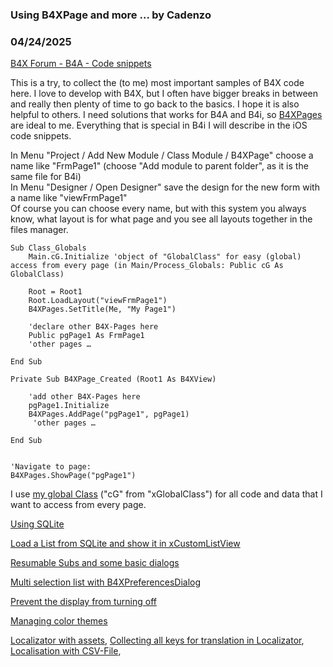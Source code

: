 ### Using B4XPage and more ... by Cadenzo
### 04/24/2025
[B4X Forum - B4A - Code snippets](https://www.b4x.com/android/forum/threads/163854/)

This is a try, to collect the (to me) most important samples of B4X code here. I love to develop with B4X, but I often have bigger breaks in between and really then plenty of time to go back to the basics. I hope it is also helpful to others. I need solutions that works for B4A and B4i, so [B4XPages](https://www.b4x.com/android/forum/threads/b4x-b4xpages-cross-platform-and-simple-framework-for-managing-multiple-pages.118901/) are ideal to me. Everything that is special in B4i I will describe in the iOS code snippets.  
  
In Menu "Project / Add New Module / Class Module / B4XPage" choose a name like "FrmPage1" (choose "Add module to parent folder", as it is the same file for B4i)  
In Menu "Designer / Open Designer" save the design for the new form with a name like "viewFrmPage1"  
Of course you can choose every name, but with this system you always know, what layout is for what page and you see all layouts together in the files manager.  
  

```B4X
Sub Class_Globals  
    Main.cG.Initialize 'object of "GlobalClass" for easy (global) access from every page (in Main/Process_Globals: Public cG As GlobalClass)  
  
    Root = Root1  
    Root.LoadLayout("viewFrmPage1")  
    B4XPages.SetTitle(Me, "My Page1")  
   
    'declare other B4X-Pages here  
    Public pgPage1 As FrmPage1  
    'other pages …  
  
End Sub  
  
Private Sub B4XPage_Created (Root1 As B4XView)  
  
    'add other B4X-Pages here  
    pgPage1.Initialize  
    B4XPages.AddPage("pgPage1", pgPage1)  
     'other pages …  
  
End Sub  
  
  
'Navigate to page:  
B4XPages.ShowPage("pgPage1")
```

  
  
I use [my global Class](https://www.b4x.com/android/forum/threads/using-global-classes.163866/) ("cG" from "xGlobalClass") for all code and data that I want to access from every page.  
  
[Using SQLite](https://www.b4x.com/android/forum/threads/using-sqlite.163877/)  
  
[Load a List from SQLite and show it in xCustomListView](https://www.b4x.com/android/forum/threads/xcustomlistview.163859/)  
  
[Resumable Subs and some basic dialogs](https://www.b4x.com/android/forum/threads/using-b4xdialog.163871/)  
  
[Multi selection list with B4XPreferencesDialog](https://www.b4x.com/android/forum/threads/multi-selection-list-with-b4xpreferencesdialog.133295/#content)  
  
[Prevent the display from turning off](https://www.b4x.com/android/forum/threads/prevent-the-display-from-turning-off.163874/)  
  
[Managing color themes](https://www.b4x.com/android/forum/threads/managing-color-themes-with-designer-script-extensions.163896/)  
  
[Localizator with assets](https://www.b4x.com/android/forum/threads/localizator-with-assets-for-every-language-instead-of-db.166513/), [Collecting all keys for translation in Localizator](https://www.b4x.com/android/forum/threads/collecting-all-keys-for-translation-in-localizator.166512/), [Localisation with CSV-File](https://www.b4x.com/android/forum/threads/b4x-localizator-with-csv-files.114404/#post-714794),